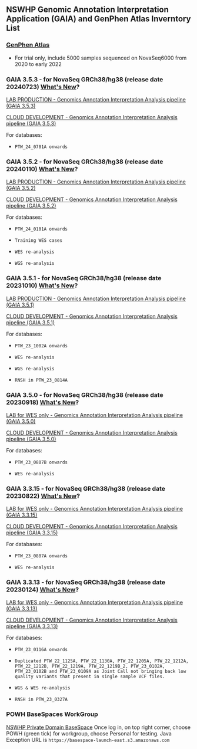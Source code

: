 ## NSWHP Genomic Annotation Interpretation Application (GAIA) and GenPhen Atlas Inverntory List

### [GenPhen Atlas](http://192.168.106.150:8000/)

*  For trial only, include 5000 samples sequenced on NovaSeq6000 from 2020 to early 2022

### GAIA 3.5.3 - for NovaSeq GRCh38/hg38 (release date 20240723) [What's New](./another-page_3.5.3.html)?

[LAB PRODUCTION - Genomics Annotation Interpretation Analysis pipeline (GAIA 3.5.3)](http://192.168.106.151:5876/)

[CLOUD DEVELOPMENT - Genomics Annotation Interpretation Analysis pipeline (GAIA 3.5.3)](http://pilot.gaia.nswhp.com.au:5876/)

For databases: 
*     PTW_24_0701A onwards

### GAIA 3.5.2 - for NovaSeq GRCh38/hg38 (release date 20240110) [What's New](./another-page_3.5.2.html)?

[LAB PRODUCTION - Genomics Annotation Interpretation Analysis pipeline (GAIA 3.5.2)](http://192.168.106.151:5875/)

[CLOUD DEVELOPMENT - Genomics Annotation Interpretation Analysis pipeline (GAIA 3.5.2)](http://pilot.gaia.nswhp.com.au:5875/)

For databases: 
*     PTW_24_0101A onwards
*     Training WES cases
*     WES re-analysis
*     WGS re-analysis

### GAIA 3.5.1 - for NovaSeq GRCh38/hg38 (release date 20231010) [What's New](./another-page_3.5.1.html)?

[LAB PRODUCTION - Genomics Annotation Interpretation Analysis pipeline (GAIA 3.5.1)](http://192.168.106.151:5874/)

[CLOUD DEVELOPMENT - Genomics Annotation Interpretation Analysis pipeline (GAIA 3.5.1)](http://pilot.gaia.nswhp.com.au:5874/)

For databases: 
*     PTW_23_1002A onwards
*     WES re-analysis
*     WGS re-analysis
*     RNSH in PTW_23_0814A

### GAIA 3.5.0 - for NovaSeq GRCh38/hg38 (release date 20230918) [What's New](./another-page_3.5.0.html)?

[LAB for WES only - Genomics Annotation Interpretation Analysis pipeline (GAIA 3.5.0)](http://192.168.106.151:5873/)

[CLOUD DEVELOPMENT - Genomics Annotation Interpretation Analysis pipeline (GAIA 3.5.0)](http://pilot.gaia.nswhp.com.au:5873/)

For databases: 
*     PTW_23_0807B onwards
*     WES re-analysis

### GAIA 3.3.15 - for NovaSeq GRCh38/hg38 (release date 20230822) [What's New](./another-page_3.3.15.html)?

[LAB for WES only - Genomics Annotation Interpretation Analysis pipeline (GAIA 3.3.15)](http://192.168.106.151:5872/)

[CLOUD DEVELOPMENT - Genomics Annotation Interpretation Analysis pipeline (GAIA 3.3.15)](http://pilot.gaia.nswhp.com.au:5872/)

For databases: 
*     PTW_23_0807A onwards
*     WES re-analysis

### GAIA 3.3.13 - for NovaSeq GRCh38/hg38 (release date 20230124) [What's New](./another-page_3.3.13.html)?

[LAB for WES only - Genomics Annotation Interpretation Analysis pipeline (GAIA 3.3.13)](http://192.168.106.151:5871/)

[CLOUD DEVELOPMENT - Genomics Annotation Interpretation Analysis pipeline (GAIA 3.3.13)](http://pilot.gaia.nswhp.com.au:5871/)

For databases: 
*     PTW_23_0116A onwards
*     Duplicated PTW_22_1125A, PTW_22_1130A, PTW_22_1205A, PTW_22_1212A, PTW_22_1212B, PTW_22_1219A, PTW_22_1219B_2, PTW_23_0102A, PTW_23_0102B and PTW_23_0109A as Joint Call not bringing back low quality variants that present in single sample VCF files.
*     WGS & WES re-analysis
*     RNSH in PTW_23_0327A

### POWH BaseSpaces WorkGroup

[NSWHP Private Domain BaseSpace](https://nswhp-pl.aps2.sh.basespace.illumina.com/)
Once log in, on top right corner, choose POWH (green tick) for workgroup, choose Personal for testing. 
Java Exception URL is `https://basespace-launch-east.s3.amazonaws.com`


